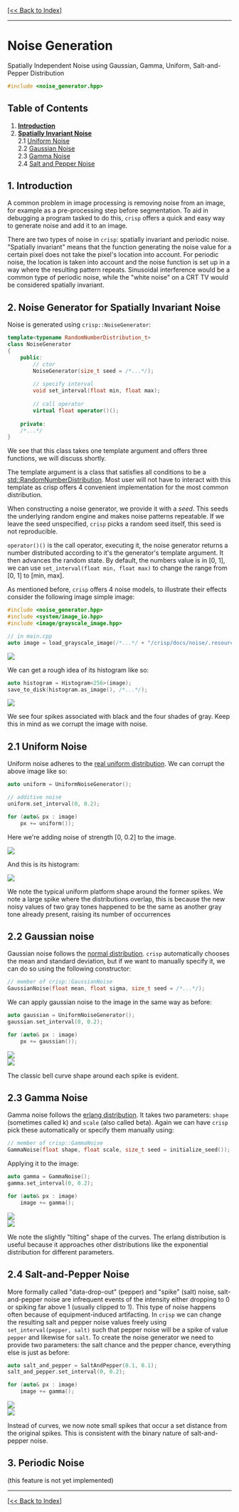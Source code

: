 [[<< Back to Index]](../index.md)

---
# Noise Generation

Spatially Independent Noise using Gaussian, Gamma, Uniform, Salt-and-Pepper Distribution

```cpp
#include <noise_generator.hpp>
```

## Table of Contents

1. [**Introduction**](#1-introduction)
2. [**Spatially Invariant Noise**](#2-noise-generator-for-spatially-invariant-noise)<br>
    2.1 [Uniform Noise](#21-uniform-noise)<br>
    2.2 [Gaussian Noise](#22-gaussian-noise)<br>
    2.3 [Gamma Noise](#23-gamma-noise)<br>
    2.4 [Salt and Pepper Noise](#24-salt-and-pepper-noise)<br>


## 1. Introduction

A common problem in image processing is removing noise from an image, for example as a pre-processing step before segmentation. To aid in debugging a program tasked to do this, ``crisp`` offers a quick and easy way to generate noise and add it to an image.

There are two types of noise in `crisp`: spatially invariant and periodic noise. "Spatially invariant" means that the function generating the noise value for a certain pixel does not take the pixel's location into account. For periodic noise, the location is taken into account and the noise function is set up in a way where the resulting pattern repeats. Sinusoidal interference would be a common type of periodic noise, while the "white noise" on a CRT TV would be considered spatially invariant.

## 2. Noise Generator for Spatially Invariant Noise

Noise is generated using `crisp::NoiseGenerator`:

```cpp
template<typename RandomNumberDistribution_t>
class NoiseGenerator
{
    public:
        // ctor
        NoiseGenerator(size_t seed = /*...*/);
        
        // specify interval
        void set_interval(float min, float max);
        
        // call operator
        virtual float operator()();
    
    private:
    /*...*/
}
```

We see that this class takes one template argument and offers three functions, we will discuss shortly.

The template argument is a class that satisfies all conditions to be a [std::RandomNumberDistribution](https://en.cppreference.com/w/cpp/named_req/RandomNumberDistribution). Most user will not have to interact with this template as crisp offers 4 convenient implementation for the most common distribution.

When constructing a noise generator, we provide it with a *seed*. This seeds the underlying random engine and makes noise patterns repeatable. If we leave the seed unspecified, `crisp` picks a random seed itself, this seed is not reproducible.

`operator()()` is the call operator, executing it, the noise generator returns a number distributed according to it's the generator's template argument. It then advances the random state. By default, the numbers value is in [0, 1], we can use `set_interval(float min, float max)` to change the range from [0, 1] to [min, max].

As mentioned before, `crisp` offers 4 noise models, to illustrate their effects consider the following image simple image:<br>

```cpp
#include <noise_generator.hpp>
#include <system/image_io.hpp>
#include <image/grayscale_image.hpp>

// in main.cpp
auto image = load_grayscale_image(/*...*/ + "/crisp/docs/noise/.resources/noise_base.png");
```

![](./.resources/noise_base.png)<br>

We can get a rough idea of its histogram like so:

```cpp
auto histogram = Histogram<256>(image);
save_to_disk(histogram.as_image(), /*...*/);
```
![](./.resources/clean_hist.png)

We see four spikes associated with black and the four shades of gray. Keep this in mind as we corrupt the image with noise.

## 2.1 Uniform Noise

Uniform noise adheres to the [real uniform distribution](https://en.wikipedia.org/wiki/Continuous_uniform_distribution). We can corrupt the above image like so:

```cpp
auto uniform = UniformNoiseGenerator();

// additive noise
uniform.set_interval(0, 0.2);

for (auto& px : image)
    px += uniform());
```

Here we're adding noise of strength [0, 0.2] to the image.

![](./.resources/uniform.png)<br>

And this is its histogram:<br>

![](./.resources/uniform_hist.png)<br>

We note the typical uniform platform shape around the former spikes. We note a large spike where the distributions overlap, this is because the new noisy values of two gray tones happened to be the same as another gray tone already present, raising its number of occurrences

## 2.2 Gaussian noise

Gaussian noise follows the [normal distribution](https://en.wikipedia.org/wiki/Normal_distribution). `crisp` automatically chooses the mean and standard deviation, but if we want to manually specify it, we can do so using the following constructor:

```cpp
// member of crisp::GaussianNoise
GaussianNoise(float mean, float sigma, size_t seed = /*...*/);
``` 
We can apply gaussian noise to the image in the same way as before:

```cpp
auto gaussian = UniformNoiseGenerator();
gaussian.set_interval(0, 0.2);

for (auto& px : image)
    px += gaussian());
```

![](./.resources/gaussian.png)<br>
![](./.resources/gaussian_hist.png)<br>

The classic bell curve shape around each spike is evident.

## 2.3 Gamma Noise

Gamma noise follows the [erlang distribution](https://en.wikipedia.org/wiki/Normal_distribution). It takes two parameters: `shape` (sometimes called k) and `scale` (also called beta). Again we can have `crisp` pick these automatically or specify them manually using:

```cpp
// member of crisp::GammaNoise
GammaNoise(float shape, float scale, size_t seed = initialize_seed());
```

Applying it to the image:

```cpp
auto gamma = GammaNoise();
gamma.set_interval(0, 0.2);

for (auto& px : image)
    image += gamma();
```

![](./.resources/gamma.png)<br>
![](./.resources/gamma_hist.png)<br>

We note the slightly "tilting" shape of the curves. The erlang distribution is useful because it approaches other distributions like the exponential distribution for different parameters. 

## 2.4 Salt-and-Pepper Noise

More formally called "data-drop-out" (pepper) and "spike" (salt) noise, salt-and-pepper noise are infrequent events of the intensity either dropping to 0 or spiking far above 1 (usually clipped to 1). This type of noise happens often because of equipment-induced artifacting. In `crisp` we can change the resulting salt and pepper noise values freely using `set_interval(pepper, salt)` such that pepper noise will be a spike of value `pepper` and likewise for `salt`. To create the noise generator we need to provide two parameters: the salt chance and the pepper chance, everything else is just as before:

```cpp
auto salt_and_pepper = SaltAndPepper(0.1, 0.1);
salt_and_pepper.set_interval(0, 0.2);

for (auto& px : image)
    image += gamma();
```

![](./.resources/salt_and_pepper.png)<br>
![](./.resources/salt_and_pepper_hist.png)<br>

Instead of curves, we now note small spikes that occur a set distance from the original spikes. This is consistent with the binary nature of salt-and-pepper noise. 

## 3. Periodic Noise

(this feature is not yet implemented)

---
[[<< Back to Index]](../index.md)

